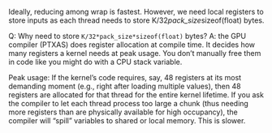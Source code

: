 Ideally, reducing among wrap is fastest. However, we need local registers to store inputs as each thread needs to store K/32*pack_size*sizeof(float) bytes.

Q: Why need to store `K/32*pack_size*sizeof(float)` bytes?
A: the GPU compiler (PTXAS) does register allocation at compile time. It decides how many registers a kernel needs at peak usage. You don’t manually free them in code like you might do with a CPU stack variable.

Peak usage: If the kernel’s code requires, say, 48 registers at its most demanding moment (e.g., right after loading multiple values), then 48 registers are allocated for that thread for the entire kernel lifetime.
If you ask the compiler to let each thread process too large a chunk (thus needing more registers than are physically available for high occupancy), the compiler will “spill” variables to shared or local memory. This is slower.
